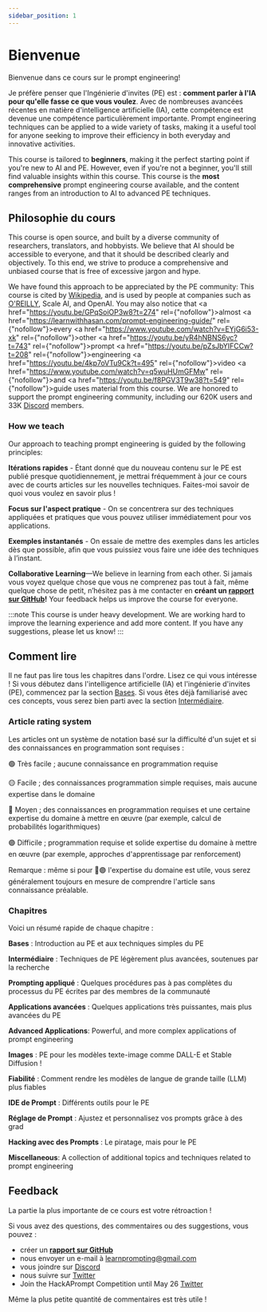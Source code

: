 ```yaml
---
sidebar_position: 1
---
```


# Bienvenue

Bienvenue dans ce cours sur le prompt engineering!

Je préfère penser que l'Ingénierie d'invites (PE) est : **comment parler à l'IA pour qu'elle fasse ce que vous voulez**. Avec de nombreuses avancées récentes en matière d'intelligence artificielle (IA), cette compétence est devenue une compétence particulièrement importante. Prompt engineering techniques can be applied to a wide variety of tasks, making it a useful tool for anyone seeking to improve their efficiency in both everyday and innovative activities.

This course is tailored to **beginners**, making it the perfect starting point if you're new to AI and PE. However, even if you're not a beginner, you'll still find valuable insights within this course. This course is the **most comprehensive** prompt engineering course available, and the content ranges from an introduction to AI to advanced PE techniques.

## Philosophie du cours

This course is open source, and built by a diverse community of researchers, translators, and hobbyists. We believe that AI should be accessible to everyone, and that it should be described clearly and objectively. To this end, we strive to produce a comprehensive and unbiased course that is free of excessive jargon and hype.

We have found this approach to be appreciated by the PE community: This course is cited by [Wikipedia](https://en.wikipedia.org/wiki/Prompt_engineering#cite_ref-15), and is used by people at companies such as [O'REILLY](https://learning.oreilly.com/live-events/prompt-engineering-for-generating-ai-art-and-text/0636920084340/0636920084339/), Scale AI, and OpenAI. You may also notice that <a href="https://youtu.be/GPqSoiOP3w8?t=274" rel={"nofollow"}>almost </a><a href="https://learnwithhasan.com/prompt-engineering-guide/" rel={"nofollow"}>every </a><a href="https://www.youtube.com/watch?v=EYjG6i53-xk" rel={"nofollow"}>other </a> <a href="https://youtu.be/yR4hNBNS6yc?t=743" rel={"nofollow"}>prompt </a> <a href="https://youtu.be/pZsJbYIFCCw?t=208" rel={"nofollow"}>engineering </a> <a href="https://youtu.be/4kp7oVTu9Ck?t=495" rel={"nofollow"}>video </a> <a href="https://www.youtube.com/watch?v=q5wuHUmGFMw" rel={"nofollow"}>and </a> <a href="https://youtu.be/f8PGV3T9w38?t=549" rel={"nofollow"}>guide </a>
uses material from this course. We are honored to support the prompt engineering community, including our 620K users and 33K [Discord](https://discord.gg/learn-prompting) members.

### How we teach

Our approach to teaching prompt engineering is guided by the following principles:

**Itérations rapides** - Étant donné que du nouveau contenu sur le PE est publié presque quotidiennement, je mettrai fréquemment à jour ce cours avec de courts articles sur les nouvelles techniques. Faites-moi savoir de quoi vous voulez en savoir plus !

**Focus sur l'aspect pratique** - On se concentrera sur des techniques appliquées et pratiques que vous pouvez utiliser immédiatement pour vos applications.

**Exemples instantanés** - On essaie de mettre des exemples dans les articles dès que possible, afin que vous puissiez vous faire une idée des techniques à l’instant.

**Collaborative Learning**—We believe in learning from each other. Si jamais vous voyez quelque chose que vous ne comprenez pas tout à fait, même quelque chose de petit, n’hésitez pas à me contacter en **créant un [rapport sur GitHub](https://github.com/trigaten/Learn_Prompting/issues/new/choose)!** Your feedback helps us improve the course for everyone.

:::note
This course is under heavy development. We are working hard to improve the learning experience and add more content. If you have any suggestions, please let us know!
:::

## Comment lire

Il ne faut pas lire tous les chapitres dans l'ordre. Lisez ce qui vous intéresse ! Si vous débutez dans l'intelligence artificielle (IA) et l'ingénierie d'invites (PE), commencez par la section [Bases](https://learnprompting.org/fr/docs/category/-basics). Si vous êtes déjà familiarisé avec ces concepts, vous serez bien parti avec la section [Intermédiaire](https://learnprompting.org/fr/docs/category/%EF%B8%8F-intermediate).

### Article rating system

Les articles ont un système de notation basé sur la difficulté d'un sujet et si des connaissances en programmation sont requises :

🟢 Très facile ; aucune connaissance en programmation requise

🟡 Facile ; des connaissances programmation simple requises, mais aucune expertise dans le domaine

🔴 Moyen ; des connaissances en programmation requises et une certaine expertise du domaine à mettre en œuvre (par exemple, calcul de probabilités logarithmiques)

🟣 Difficile ; programmation requise et solide expertise du domaine à mettre en œuvre (par exemple, approches d'apprentissage par renforcement)

Remarque : même si pour 🔴🟣 l'expertise du domaine est utile, vous serez généralement toujours en mesure de comprendre l'article sans connaissance préalable.

### Chapitres

Voici un résumé rapide de chaque chapitre :

**Bases** : Introduction au PE et aux techniques simples du PE

**Intermédiaire** : Techniques de PE légèrement plus avancées, soutenues par la recherche

**Prompting appliqué** : Quelques procédures pas à pas complètes du processus du PE écrites par des membres de la communauté

**Applications avancées** : Quelques applications très puissantes, mais plus avancées du PE

**Advanced Applications**: Powerful, and more complex applications of prompt engineering

**Images** : PE pour les modèles texte-image comme DALL-E et Stable Diffusion !

**Fiabilité** : Comment rendre les modèles de langue de grande taille (LLM) plus fiables

**IDE de Prompt** : Différents outils pour le PE

**Réglage de Prompt** : Ajustez et personnalisez vos prompts grâce à des grad

**Hacking avec des Prompts** : Le piratage, mais pour le PE

**Miscellaneous**: A collection of additional topics and techniques related to prompt engineering

## Feedback

La partie la plus importante de ce cours est votre rétroaction !

Si vous avez des questions, des commentaires ou des suggestions, vous pouvez :

- créer un [**rapport sur GitHub**](https://github.com/trigaten/Learn_Prompting/issues/new/choose)
- nous envoyer un e-mail à [learnprompting@gmail.com](mailto:learnprompting@gmail.com)
- vous joindre sur [Discord](https://learnprompting.org/discord)
- nous suivre sur [Twitter](https://twitter.com/learn_prompting)
- Join the HackAPrompt Competition until May 26 [Twitter](https://www.aicrowd.com/challenges/hackaprompt-2023)

Même la plus petite quantité de commentaires est très utile !
